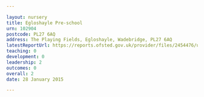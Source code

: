 ```yaml
---

layout: nursery
title: Egloshayle Pre-school
urn: 102904
postcode: PL27 6AQ
address: The Playing Fields, Egloshayle, Wadebridge, PL27 6AQ
latestReportUrl: https://reports.ofsted.gov.uk/provider/files/2454476/urn/102904.pdf
teaching: 0
development: 0
leadership: 2
outcomes: 0
overall: 2
date: 28 January 2015

---
```

